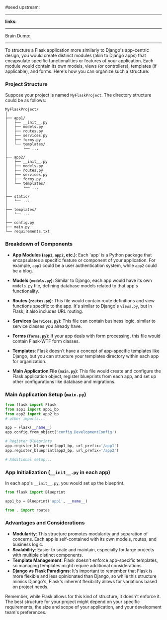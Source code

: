 #seed 
upstream:

---

**links**: 

---

Brain Dump: 

--- 

To structure a Flask application more similarly to Django's app-centric design, you would create distinct modules (akin to Django apps) that encapsulate specific functionalities or features of your application. Each module would contain its own models, views (or controllers), templates (if applicable), and forms. Here's how you can organize such a structure:

### Project Structure

Suppose your project is named `MyFlaskProject`. The directory structure could be as follows:

```
MyFlaskProject/
│
├── app1/
│   ├── __init__.py
│   ├── models.py
│   ├── routes.py
│   ├── services.py
│   ├── forms.py
│   └── templates/
│       └── ...
│
├── app2/
│   ├── __init__.py
│   ├── models.py
│   ├── routes.py
│   ├── services.py
│   ├── forms.py
│   └── templates/
│       └── ...
│
├── static/
│   └── ...
│
├── templates/
│   └── ...
│
├── config.py
├── main.py
└── requirements.txt
```

### Breakdown of Components

- **App Modules (`app1`, `app2`, etc.)**: Each 'app' is a Python package that encapsulates a specific feature or component of your application. For example, `app1` could be a user authentication system, while `app2` could be a blog.
  
- **Models (`models.py`)**: Similar to Django, each app would have its own `models.py` file, defining database models related to that app's functionality.

- **Routes (`routes.py`)**: This file would contain route definitions and view functions specific to the app. It's similar to Django's `views.py`, but in Flask, it also includes URL routing.

- **Services (`services.py`)**: This file can contain business logic, similar to service classes you already have.

- **Forms (`forms.py`)**: If your app deals with form processing, this file would contain Flask-WTF form classes.

- **Templates**: Flask doesn't have a concept of app-specific templates like Django, but you can structure your templates directory within each app for organization.

- **Main Application File (`main.py`)**: This file would create and configure the Flask application object, register blueprints from each app, and set up other configurations like database and migrations.

### Main Application Setup (`main.py`)

```python
from flask import Flask
from app1 import app1_bp
from app2 import app2_bp
# other imports...

app = Flask(__name__)
app.config.from_object('config.DevelopmentConfig')

# Register Blueprints
app.register_blueprint(app1_bp, url_prefix='/app1')
app.register_blueprint(app2_bp, url_prefix='/app2')

# Additional setup...
```

### App Initialization (`__init__.py` in each app)

In each app's `__init__.py`, you would set up the blueprint.

```python
from flask import Blueprint

app1_bp = Blueprint('app1', __name__)

from . import routes
```

### Advantages and Considerations

- **Modularity**: This structure promotes modularity and separation of concerns. Each app is self-contained with its own models, routes, and business logic.
- **Scalability**: Easier to scale and maintain, especially for large projects with multiple distinct components.
- **Template Management**: Flask doesn't enforce app-specific templates, so managing templates might require additional considerations.
- **Django vs Flask Paradigms**: It's important to remember that Flask is more flexible and less opinionated than Django, so while this structure mimics Django's, Flask's inherent flexibility allows for variations based on project needs.

Remember, while Flask allows for this kind of structure, it doesn't enforce it. The best structure for your project might depend on your specific requirements, the size and scope of your application, and your development team's preferences.